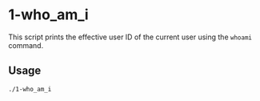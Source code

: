 # 1-who_am_i

This script prints the effective user ID of the current user using the `whoami` command.

## Usage

```bash
./1-who_am_i

